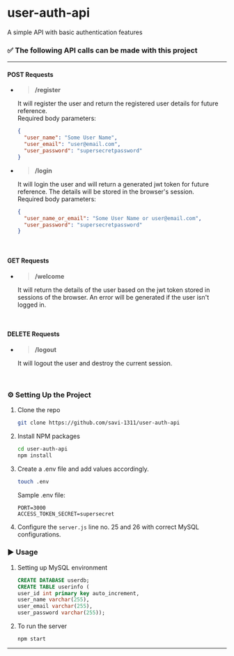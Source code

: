 # user-auth-api
A simple API with basic authentication features

### ✅ The following API calls can be made with this project

***

#### POST Requests

* > __/register__

  It will register the user and return the registered user details for future reference.
  <br>
  Required body parameters:
  ```json
  {
    "user_name": "Some User Name",
    "user_email": "user@email.com",
    "user_password": "supersecretpassword"
  }
  ```

* > __/login__

  It will login the user and will return a generated jwt token for future reference. The details will be stored in the browser's session.
  <br>
  Required body parameters:
  ```json
  {
    "user_name_or_email": "Some User Name or user@email.com",
    "user_password": "supersecretpassword"
  }
  ```
<br>

#### GET Requests

* > __/welcome__

  It will return the details of the user based on the jwt token stored in sessions of the browser. An error will be generated if the user isn't logged in.

<br>

#### DELETE Requests

* > __/logout__

  It will logout the user and destroy the current session.

<br>


### ⚙️ Setting Up the Project

1. Clone the repo
   ```sh
   git clone https://github.com/savi-1311/user-auth-api
   ```
2. Install NPM packages
   ```sh
   cd user-auth-api
   npm install
   ```
3. Create a .env file and add values accordingly.
   ```sh
   touch .env
   ```
   
   Sample .env file:
   ```env
   PORT=3000
   ACCESS_TOKEN_SECRET=supersecret
   ```
4. Configure the ```server.js``` line no. 25 and 26 with correct MySQL configurations.

### ▶️ Usage 
1. Setting up MySQL environment
    ```sql
    CREATE DATABASE userdb;
    CREATE TABLE userinfo (
    user_id int primary key auto_increment,
    user_name varchar(255),
    user_email varchar(255),
    user_password varchar(255));
    ```

2.  To run the server
    ```node 
    npm start 
    ```
***

